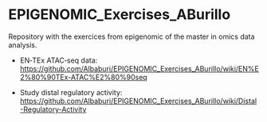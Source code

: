 # EPIGENOMIC_Exercises_ABurillo
Repository with the exercices from epigenomic of the master in omics data analysis.

- EN‐TEx ATAC‐seq data:
https://github.com/Albaburi/EPIGENOMIC_Exercises_ABurillo/wiki/EN%E2%80%90TEx-ATAC%E2%80%90seq

- Study distal regulatory activity: 
https://github.com/Albaburi/EPIGENOMIC_Exercises_ABurillo/wiki/Distal-Regulatory-Activity




